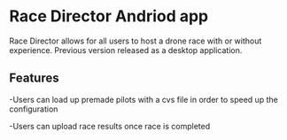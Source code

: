 <h1>
Race Director Andriod app
</h1>

<p>
Race Director allows for all users to host a drone race with or without experience.
Previous version released as a desktop application.
</p>

<h2>
Features
</h2>
<p>
-Users can load up premade pilots with a cvs file in order to speed up the configuration 

-Users can upload race results once race is completed


</p>
